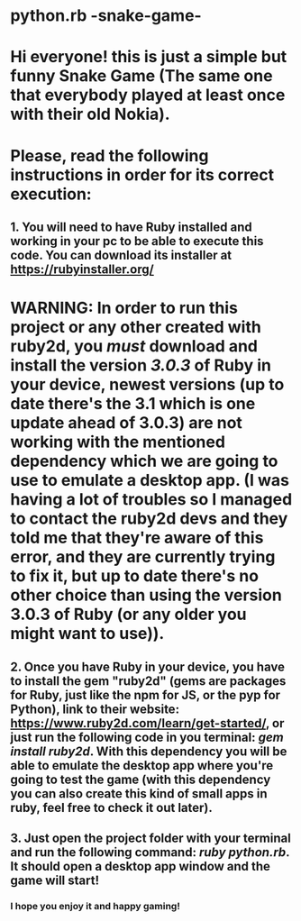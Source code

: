 # python.rb -snake-game-

# Hi everyone! this is just a simple but funny Snake Game (The same one that everybody played at least once with their old Nokia).

# Please, read the following instructions in order for its correct execution:

## 1. You will need to have Ruby installed and working in your pc to be able to execute this code. You can download its installer at https://rubyinstaller.org/
# WARNING: In order to run this project or any other created with ruby2d, you *must* download and install the version *3.0.3* of Ruby in your device, newest versions (up to date there's the 3.1 which is one update ahead of 3.0.3) are not working with the mentioned dependency which we are going to use to emulate a desktop app. (I was having a lot of troubles so I managed to contact the ruby2d devs and they told me that they're aware of this error, and they are currently trying to fix it, but up to date there's no other choice than using the version 3.0.3 of Ruby (or any older you might want to use)).

## 2. Once you have Ruby in your device, you have to install the gem "ruby2d" (gems are packages for Ruby, just like the npm for JS, or the pyp for Python), link to their website: https://www.ruby2d.com/learn/get-started/, or just run the following code in you terminal: *gem install ruby2d*. With this dependency you will be able to emulate the desktop app where you're going to test the game (with this dependency you can also create this kind of small apps in ruby, feel free to check it out later).

## 3. Just open the project folder with your terminal and run the following command: *ruby python.rb*. It should open a desktop app window and the game will start! 

### I hope you enjoy it and happy gaming!
